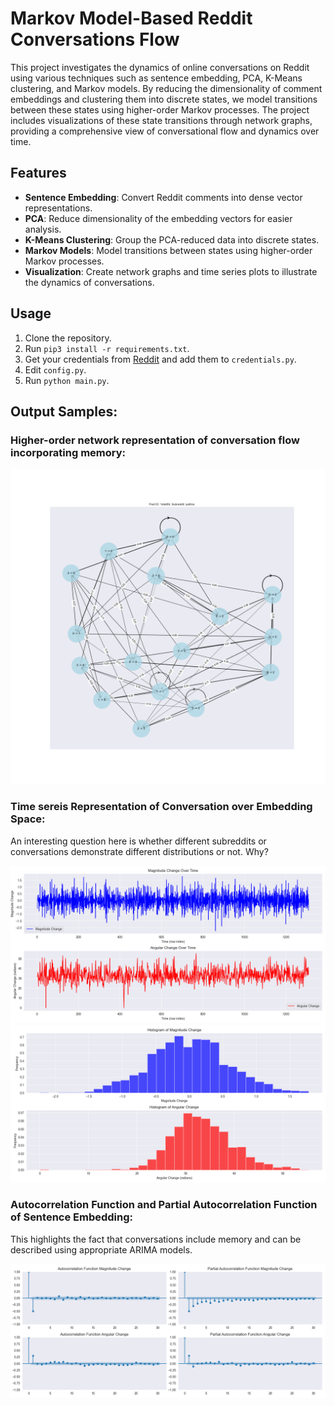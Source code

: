 # Markov Model-Based Reddit Conversations Flow

This project investigates the dynamics of online conversations on Reddit using various techniques such as sentence embedding, PCA, K-Means clustering, and Markov models. By reducing the dimensionality of comment embeddings and clustering them into discrete states, we model transitions between these states using higher-order Markov processes. The project includes visualizations of these state transitions through network graphs, providing a comprehensive view of conversational flow and dynamics over time.

## Features
- **Sentence Embedding**: Convert Reddit comments into dense vector representations.
- **PCA**: Reduce dimensionality of the embedding vectors for easier analysis.
- **K-Means Clustering**: Group the PCA-reduced data into discrete states.
- **Markov Models**: Model transitions between states using higher-order Markov processes.
- **Visualization**: Create network graphs and time series plots to illustrate the dynamics of conversations.


## Usage
1. Clone the repository.
2. Run `pip3 install -r requirements.txt`.
3. Get your credentials from [Reddit](https://www.reddit.com/prefs/apps) and add them to `credentials.py`.
4. Edit `config.py`.
5. Run `python main.py`.

## Output Samples:

### Higher-order network representation of conversation flow incorporating memory:

![Screenshot](result/plot_post_1eta0fd_subreddit_politics_Network.png)

### Time sereis Representation of Conversation over Embedding Space: 

An interesting question here is whether different subreddits or conversations demonstrate different distributions or not. Why?

![Screenshot](result/plot_post_1eta0fd_subreddit_politics_angular_magnitude_timeseries.png)
![Screenshot](result/plot_post_1eta0fd_subreddit_politics_angular_magnitude_histogram.png)

### Autocorrelation Function and Partial Autocorrelation Function of Sentence Embedding:

This highlights the fact that conversations include memory and can be described using appropriate ARIMA models.

![Screenshot](result/plot_post_1eta0fd_subreddit_politics_angular_magnitude_correlation.png)








